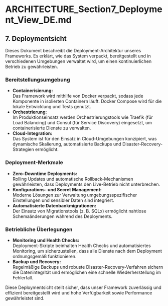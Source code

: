# ARCHITECTURE_Section7_Deployment_View_DE.md

## 7. Deploymentsicht

Dieses Dokument beschreibt die Deployment-Architektur unseres Frameworks. Es erklärt, wie das System verpackt, bereitgestellt und in verschiedenen Umgebungen verwaltet wird, um einen kontinuierlichen Betrieb zu gewährleisten.

### Bereitstellungsumgebung

- **Containerisierung:**  
  Das Framework wird mithilfe von Docker verpackt, sodass jede Komponente in isolierten Containern läuft. Docker Compose wird für die lokale Entwicklung und Tests genutzt.
- **Orchestrierung:**  
  Im Produktionseinsatz werden Orchestrierungstools wie Traefik (für Load Balancing) und Consul (für Service Discovery) eingesetzt, um containerisierte Dienste zu verwalten.
- **Cloud-Integration:**  
  Das System ist für den Einsatz in Cloud-Umgebungen konzipiert, was dynamische Skalierung, automatisierte Backups und Disaster-Recovery-Strategien ermöglicht.

### Deployment-Merkmale

- **Zero-Downtime Deployments:**  
  Rolling Updates und automatische Rollback-Mechanismen gewährleisten, dass Deployments den Live-Betrieb nicht unterbrechen.
- **Konfigurations- und Secret Management:**  
  Moderne Lösungen zur Verwaltung umgebungsspezifischer Einstellungen und sensibler Daten sind integriert.
- **Automatisierte Datenbankmigrationen:**  
  Der Einsatz von Migrationstools (z. B. SQLx) ermöglicht nahtlose Schemaänderungen während des Deployments.

### Betriebliche Überlegungen

- **Monitoring und Health Checks:**  
  Deployment-Skripte beinhalten Health Checks und automatisiertes Monitoring, um sicherzustellen, dass alle Dienste nach dem Deployment ordnungsgemäß funktionieren.
- **Backup und Recovery:**  
  Regelmäßige Backups und robuste Disaster-Recovery-Verfahren sichern die Datenintegrität und ermöglichen eine schnelle Wiederherstellung im Fehlerfall.

Diese Deploymentsicht stellt sicher, dass unser Framework zuverlässig und effizient bereitgestellt wird und hohe Verfügbarkeit sowie Performance gewährleistet sind.
